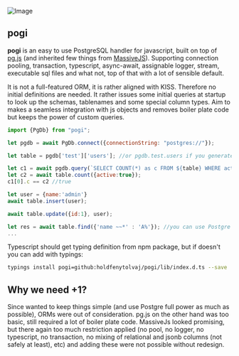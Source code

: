 ![Image](https://c3.staticflickr.com/6/5680/29544431994_954237c121_b.jpg) 

## pogi 
**pogi** is an easy to use PostgreSQL handler for javascript, built on top of [pg.js](https://github.com/brianc/node-postgres) 
(and inherited few things from [MassiveJS](https://github.com/robconery/massive-js)). Supporting connection pooling, transaction, 
typescript, async-await, assignable logger, stream, executable sql files and what not, top of that with a lot of sensible default.

It is not a full-featured ORM, it is rather aligned with KISS. 
Therefore no initial definitions are needed. It rather issues some initial queries at startup
to look up the schemas, tablenames and some special column types.
Aim to makes a seamless integration with js objects and removes boiler plate code but keeps 
the power of custom queries.

```js
import {PgDb} from "pogi";

let pgdb = await PgDb.connect({connectionString: "postgres://"});

let table = pgdb['test']['users']; //or pgdb.test.users if you generate the interface

let c1 = await pgdb.query(`SELECT COUNT(*) as c FROM ${table} WHERE active=:active`, {active:true});
let c2 = await table.count({active:true});
c1[0].c == c2 //true

let user = {name:'admin'}
await table.insert(user);

await table.update({id:1}, user);

let res = await table.find({'name ~~*' : 'A%'}); //you can use Postgre operators
...
```

Typescript should get typing definition from npm package, but if doesn't you can add with typings:
```sh 
typings install pogi=github:holdfenytolvaj/pogi/lib/index.d.ts --save
```

## Why we need +1?
Since wanted to keep things simple (and use Postgre full power as much as possible), ORMs were out of consideration. pg.js on the other 
hand was too basic, still required a lot of boiler plate code. MassiveJs looked promising, but
there again too much restriction applied (no pool, no logger, no typescript, no transaction, no mixing of 
relational and jsonb columns (not safely at least), etc) and adding these were not possible without redesign.
